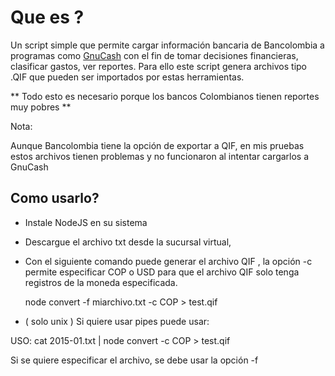 # Que es ?

Un script simple que permite cargar información bancaria de Bancolombia a programas como [GnuCash](http://www.gnucash.org/)
con el fin de tomar decisiones financieras, clasificar gastos, ver reportes. Para ello este script
genera archivos tipo .QIF que pueden ser importados por estas herramientas.

** Todo esto es necesario porque los bancos Colombianos tienen reportes muy pobres **

Nota:

Aunque Bancolombia tiene la opción de exportar a QIF, en mis pruebas estos archivos tienen problemas y no funcionaron al intentar cargarlos a GnuCash

## Como usarlo?

* Instale NodeJS en su sistema
* Descargue el archivo txt desde la sucursal virtual,
* Con el siguiente comando puede generar el archivo QIF , la opción -c permite especificar COP o USD para que el archivo QIF solo tenga registros de la moneda especificada.

  node convert -f miarchivo.txt -c COP > test.qif
  
  
* ( solo unix ) Si quiere usar pipes puede usar:
  
USO: cat 2015-01.txt | node convert -c COP > test.qif

Si se quiere especificar el archivo, se debe usar la opción -f

